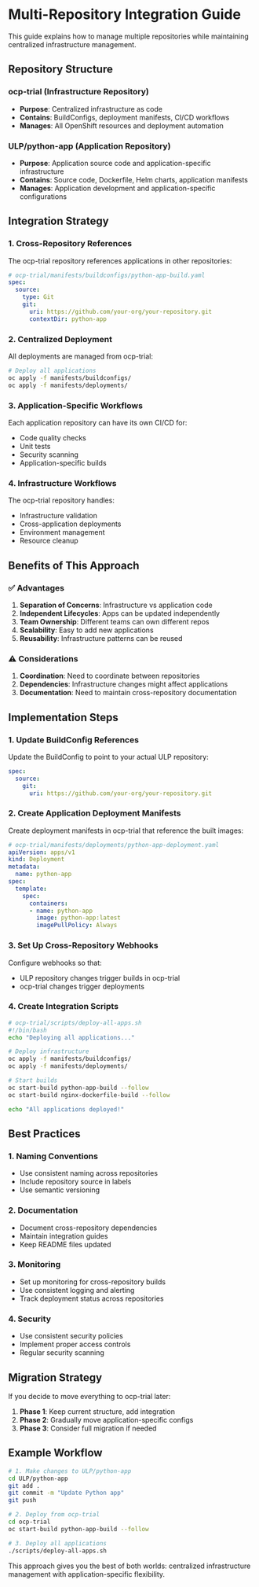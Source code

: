 # Multi-Repository Integration Guide

This guide explains how to manage multiple repositories while maintaining centralized infrastructure management.

## Repository Structure

### ocp-trial (Infrastructure Repository)
- **Purpose**: Centralized infrastructure as code
- **Contains**: BuildConfigs, deployment manifests, CI/CD workflows
- **Manages**: All OpenShift resources and deployment automation

### ULP/python-app (Application Repository)
- **Purpose**: Application source code and application-specific infrastructure
- **Contains**: Source code, Dockerfile, Helm charts, application manifests
- **Manages**: Application development and application-specific configurations

## Integration Strategy

### 1. Cross-Repository References

The ocp-trial repository references applications in other repositories:

```yaml
# ocp-trial/manifests/buildconfigs/python-app-build.yaml
spec:
  source:
    type: Git
    git:
      uri: https://github.com/your-org/your-repository.git
      contextDir: python-app
```

### 2. Centralized Deployment

All deployments are managed from ocp-trial:

```bash
# Deploy all applications
oc apply -f manifests/buildconfigs/
oc apply -f manifests/deployments/
```

### 3. Application-Specific Workflows

Each application repository can have its own CI/CD for:
- Code quality checks
- Unit tests
- Security scanning
- Application-specific builds

### 4. Infrastructure Workflows

The ocp-trial repository handles:
- Infrastructure validation
- Cross-application deployments
- Environment management
- Resource cleanup

## Benefits of This Approach

### ✅ Advantages
1. **Separation of Concerns**: Infrastructure vs application code
2. **Independent Lifecycles**: Apps can be updated independently
3. **Team Ownership**: Different teams can own different repos
4. **Scalability**: Easy to add new applications
5. **Reusability**: Infrastructure patterns can be reused

### ⚠️ Considerations
1. **Coordination**: Need to coordinate between repositories
2. **Dependencies**: Infrastructure changes might affect applications
3. **Documentation**: Need to maintain cross-repository documentation

## Implementation Steps

### 1. Update BuildConfig References

Update the BuildConfig to point to your actual ULP repository:

```yaml
spec:
  source:
    git:
      uri: https://github.com/your-org/your-repository.git
```

### 2. Create Application Deployment Manifests

Create deployment manifests in ocp-trial that reference the built images:

```yaml
# ocp-trial/manifests/deployments/python-app-deployment.yaml
apiVersion: apps/v1
kind: Deployment
metadata:
  name: python-app
spec:
  template:
    spec:
      containers:
      - name: python-app
        image: python-app:latest
        imagePullPolicy: Always
```

### 3. Set Up Cross-Repository Webhooks

Configure webhooks so that:
- ULP repository changes trigger builds in ocp-trial
- ocp-trial changes trigger deployments

### 4. Create Integration Scripts

```bash
# ocp-trial/scripts/deploy-all-apps.sh
#!/bin/bash
echo "Deploying all applications..."

# Deploy infrastructure
oc apply -f manifests/buildconfigs/
oc apply -f manifests/deployments/

# Start builds
oc start-build python-app-build --follow
oc start-build nginx-dockerfile-build --follow

echo "All applications deployed!"
```

## Best Practices

### 1. Naming Conventions
- Use consistent naming across repositories
- Include repository source in labels
- Use semantic versioning

### 2. Documentation
- Document cross-repository dependencies
- Maintain integration guides
- Keep README files updated

### 3. Monitoring
- Set up monitoring for cross-repository builds
- Use consistent logging and alerting
- Track deployment status across repositories

### 4. Security
- Use consistent security policies
- Implement proper access controls
- Regular security scanning

## Migration Strategy

If you decide to move everything to ocp-trial later:

1. **Phase 1**: Keep current structure, add integration
2. **Phase 2**: Gradually move application-specific configs
3. **Phase 3**: Consider full migration if needed

## Example Workflow

```bash
# 1. Make changes to ULP/python-app
cd ULP/python-app
git add .
git commit -m "Update Python app"
git push

# 2. Deploy from ocp-trial
cd ocp-trial
oc start-build python-app-build --follow

# 3. Deploy all applications
./scripts/deploy-all-apps.sh
```

This approach gives you the best of both worlds: centralized infrastructure management with application-specific flexibility.
